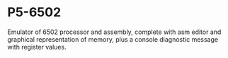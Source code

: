 # P5-6502
Emulator of 6502 processor and assembly, complete with asm editor and graphical representation of memory, plus a console diagnostic message with register values.
